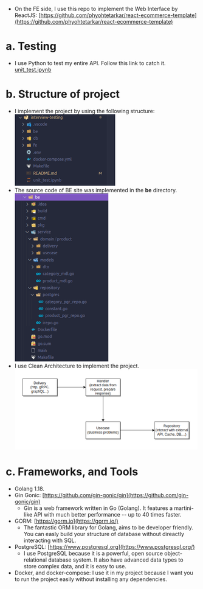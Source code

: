 * On the FE side, I use this repo to implement the Web Interface by ReactJS: [https://github.com/phyohtetarkar/react-ecommerce-template](https://github.com/phyohtetarkar/react-ecommerce-template)
# a. Testing
* I use Python to test my entire API. Follow this link to catch it. [unit_test.ipynb](./unit_test.ipynb)

# b. Structure of project
* I implement the project by using the following structure:<br>
  ![](./img/01.png)
* The source code of BE site was implemented in the **be** directory.<br>
  ![](./img/02.png)
* I use Clean Architecture to implement the project.<br>
  ![](./img/03.png)

# c. Frameworks, and Tools
* Golang 1.18.
* Gin Gonic: [https://github.com/gin-gonic/gin](https://github.com/gin-gonic/gin)
  * Gin is a web framework written in Go (Golang). It features a martini-like API with much better performance -- up to 40 times faster.
* GORM: [https://gorm.io](https://gorm.io/)
  * The fantastic ORM library for Golang, aims to be developer friendly. You can easly build your structure of database without direactly interacting with SQL.
* PostgreSQL: [https://www.postgresql.org](https://www.postgresql.org/)
  * I use PostgreSQL because it is a powerful, open source object-relational database system. It also have advanced data types to store complex data, and it is easy to use.
* Docker, and docker-compose: I use it in my project because I want you to run the project easily without installing any dependencies.